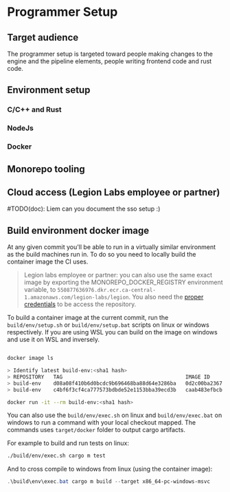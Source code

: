 # Programmer Setup

## Target audience

The programmer setup is targeted toward people making changes to the engine and the pipeline elements, people writing frontend code and rust code.

## Environment setup

### C/C++ and Rust

### NodeJs

### Docker

## Monorepo tooling

## Cloud access (Legion Labs employee or partner)

#TODO(doc): Liem can you document the sso setup :)

## Build environment docker image

At any given commit you'll be able to run in a virtually similar environment as the build machines run in. To do so you need to locally build the container image the CI uses.

> Legion labs employee or partner: you can also use the same exact image by exporting the MONOREPO_DOCKER_REGISTRY environment variable, to
> `550877636976.dkr.ecr.ca-central-1.amazonaws.com/legion-labs/legion`. You also need the [proper credentials](#Cloud-access) to be access the repository.

To build a container image at the current commit, run the `build/env/setup.sh` or `build/env/setup.bat` scripts on linux or windows respectively. If you are using WSL you can build on the image on windows and use it on WSL and inversely.

```bash

docker image ls

> Identify latest build-env:<sha1 hash>
> REPOSITORY   TAG                                        IMAGE ID       CREATED        SIZE
> build-env    d08a08f410b6d0bcdc9b696468ba88d64e3286ba   0d2c00ba2367   22 hours ago   9.91GB
> build-env    c4bf6f3cf4ca777573bdbde52e1153bba39ecd3b   caab483efbcb   2 days ago     9.91GB

docker run -it --rm build-env:<sha1 hash>

```

You can also use the `build/env/exec.sh` on linux and `build/env/exec.bat` on windows to run a command with your local checkout mapped. The commands uses `target/docker` folder to output cargo artifacts.

For example to build and run tests on linux:

```bash
./build/env/exec.sh cargo m test
```

And to cross compile to windows from linux (using the container image):

```powershell
.\build\env\exec.bat cargo m build --target x86_64-pc-windows-msvc
```

